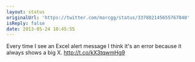 ```yaml
---
layout: status
originalUrl: 'https://twitter.com/marcgg/status/337882145655767040'
isReply: false
date: 2013-05-24 10:45:55
---
```


Every time I see an Excel alert message I think it's an error because it always shows a big X.  http://t.co/kX3tqwmHg9
